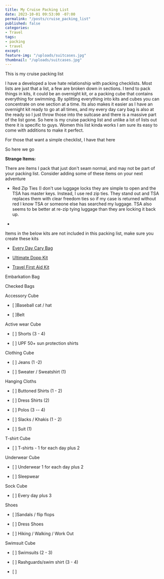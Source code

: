 ```yaml
---
title: My Cruise Packing List
date: 2023-10-01 09:53:00 -07:00
permalink: "/posts/cruise_packing_list"
published: false
categories:
- Travel
tags:
- packing
- travel
except: 
feature-img: "/uploads/suitcases.jpg"
thumbnail: "/uploads/suitcases.jpg"
---
```


This is my cruise packing list

I have a developed a love hate relationship with packing checklists.  Most lists are just that a list, a few are broken down in sections.  I tend to pack things in kits, it could be an overnight kit, or a packing cube that contains everything for swimming.  By splitting everything into kits and cubes you can concentrate on one section at a time.  Its also makes it easier as I have an overnight kit ready to go at all times, and my every day cary bag is also at the ready so I just throw those into the suitcase and there is a massive part of the list gone.  So here is my cruise packing list and unlike a lot of lists out there it is specific to guys.  Women this list kinda works I am sure its easy to come with additions to make it perfect.

For those that want a simple checklist, I have that here

So here we go

**Strange Items:**

There are items I pack that just don't seam normal, and may not be part of your packing list.  Consider adding some of these items on your next adventure

* Red Zip Ties (I don't use luggage locks they are simple to open and the TSA has master keys.  Instead, I use red zip ties.  They stand out and TSA replaces them with clear freedom ties so if my case is returned without red I know TSA or someone else has searched my luggage.  TSA also seems to be better at re-zip tying luggage than they are locking it back up.

* 

Items in the below kits are not included in this packing list, make sure you create these kits

* [Every Day Cary Bag ](https://mikehathaway.com/2023/09/08/cruise-day-bag.html)

* [Ultimate Dopp Kit](https://mikehathaway.com/posts/dopp_kit)

* [Travel First Aid Kit](https://mikehathaway.com/posts/travel_first_aid_kit)

Embarkation Bag

Checked Bags

Accessory Cube

* \[ \]Baseball cat / hat

* \[ \]Belt

Active wear Cube

* \[ \] Shorts (3 - 4)

* \[ \] UPF 50\+ sun protection shirts

Clothing Cube

* \[ \] Jeans (1 -2)

* \[ \] Sweater / Sweatshirt (1)

Hanging Cloths

* \[ \] Buttoned Shirts (1 - 2)

* \[ \] Dress Shirts (2)

* \[ \] Polos (3 -- 4)

* \[ \] Slacks / Khakis (1 - 2)

* \[ \] Suit (1)

T-shirt Cube

* \[ \] T-shirts - 1 for each day plus 2

Underwear Cube

* \[ \] Underwear 1 for each day plus 2

* \[ \] Sleepwear

Sock Cube

* \[ \] Every day plus 3

Shoes

* \[ \]Sandals / flip flops

* \[ \] Dress Shoes

* \[ \] Hiking / Walking / Work Out

Swimsuit Cube

* \[ \] Swimsuits (2 - 3)

* \[ \] Rashguards/swim shirt (3 - 4)

* \[ \] 